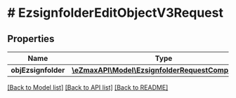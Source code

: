 # # EzsignfolderEditObjectV3Request

## Properties

Name | Type | Description | Notes
------------ | ------------- | ------------- | -------------
**objEzsignfolder** | [**\eZmaxAPI\Model\EzsignfolderRequestCompoundV3**](EzsignfolderRequestCompoundV3.md) |  |

[[Back to Model list]](../../README.md#models) [[Back to API list]](../../README.md#endpoints) [[Back to README]](../../README.md)
